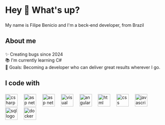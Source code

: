 <h1 align="left">Hey 👋 What's up?</h1>

###

<p align="left">My name is Filipe Benicio and I'm a beck-end developer, from Brazil</p>

###

<h2 align="left">About me</h2>

###

<p align="left">✨ Creating bugs since 2024<br>📚 I'm currently learning C#<br>🎯 Goals: 
Becoming a developer who can deliver great results wherever I go.<br></p>

###

<h2 align="left">I code with</h2>

###

<div align="left">
  <img src="https://devicon-website.vercel.app/api/csharp/original.svg" height="40" alt="csharp logo"  />
  <img width="12" />
   <img src="https://devicon-website.vercel.app/api/dot-net/plain-wordmark.svg" height="40" alt="asp net logo"  />
  <img width="12" />
   <img src="https://devicon-website.vercel.app/api/dotnetcore/original.svg" height="40" alt="asp net logo"  />
  <img width="12" />
  <img src="https://devicon-website.vercel.app/api/visualstudio/plain.svg" height="40" alt="visual  logo"  />
  <img width="12" />
 <img src="https://devicon-website.vercel.app/api/angularjs/original.svg" height="40" alt="angular logo"  />
  <img width="12" />
  <img src="https://devicon-website.vercel.app/api/html5/original.svg" height="40" alt="html logo"  />
  <img width="12" />
   <img src="https://devicon-website.vercel.app/api/css3/original.svg" height="40" alt="css logo"  />
  <img width="12" />
   <img src="https://devicon-website.vercel.app/api/javascript/original.svg" height="40" alt="javascript logo"  />
  <img width="12" />
   <img src="https://devicon-website.vercel.app/api/microsoftsqlserver/plain-wordmark.svg?color=%23FFFFFF" height="40" alt="sql  logo"  />
  <img width="12" />
   <img src="https://devicon-website.vercel.app/api/docker/original.svg" height="40" alt="docker  logo"  />
  <img width="12" />
  
</div>

###
